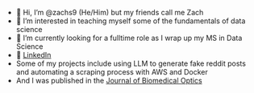- 👋 Hi, I’m @zachs9 (He/Him) but my friends call me Zach 
- 👀 I’m interested in teaching myself some of the fundamentals of data science
- 🌱 I’m currently looking for a fulltime role as I wrap up my MS in Data Science
- :office: [LinkedIn](https://www.linkedin.com/in/zach-segal/)
- Some of my projects include using LLM to generate fake reddit posts and automating a scraping process with AWS and Docker
-  And I was published in the [Journal of Biomedical Optics](https://www.spiedigitallibrary.org/journals/journal-of-biomedical-optics/volume-26/issue-04/043009/Globally-deployed-COVID-19-fever-screening-devices-using-infrared-thermographs/10.1117/1.JBO.26.4.043009.full?SSO=1)


